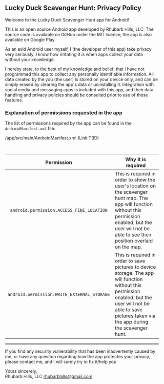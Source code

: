 ## Lucky Duck Scavenger Hunt: Privacy Policy

Welcome to the Lucky Duck Scavenger Hunt app for Android!

This is an open source Android app developed by Rhubarb Hills, LLC. The source code is available on GitHub under the MIT license; the app is also available on Google Play.

As an avid Android user myself, I (the developer of this app) take privacy very seriously. I know how irritating it is when apps collect your data without your knowledge.

I hereby state, to the best of my knowledge and belief, that I have not programmed this app to collect any personally identifiable information. All data created by the you (the user) is stored on your device only, and can be simply erased by clearing the app's data or uninstalling it.  Integration with social media and messaging apps is included with this app, and their data handling and privacy policies should be consulted prior to use of those features.

### Explanation of permissions requested in the app

The list of permissions required by the app can be found in the `AndroidManifest.xml` file:

/app/src/main/AndroidManifest.xml (Link TBD)

<br/>

| Permission | Why it is required |
| :---: | --- |
| `android.permission.ACCESS_FINE_LOCATION` | This is required in order to show the user's location on the scavenger hunt map.  The app will function without this permission enabled, but the user will not be able to see their position overlaid on the map. |
| `android.permission.WRITE_EXTERNAL_STORAGE` | This is required in order to save pictures to device storage. The app will function without this permission enabled, but the user will not be able to save pictures taken via the app during the scavenger hunt. |

 <hr style="border:1px solid gray">

If you find any security vulnerability that has been inadvertently caused by me, or have any question regarding how the app protectes your privacy, please contact me, and I will surely try to fix it/help you.

Yours sincerely,  
Rhubarb Hills, LLC
rhubarbhills@gmail.com
